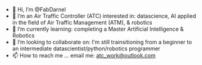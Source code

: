 - 👋 Hi, I’m @FabDarnel
- 👀 I’m an Air Traffic Controller (ATC) interested in: datascience, AI applied in the field of Air Traffic Management (ATM), & robotics
- 🌱 I’m currently learning: completing a Master Artificial Intelligence & Robotics
- 💞️ I’m looking to collaborate on: I'm still trainsitioning from a beginner to an intermediate datascientist/python/robotics programmer
- 📫 How to reach me ... email me: atc_work@outlook.com

<!---
FabDarnel/FabDarnel is a ✨ special ✨ repository because its `README.md` (this file) appears on your GitHub profile.
You can click the Preview link to take a look at your changes.
--->
